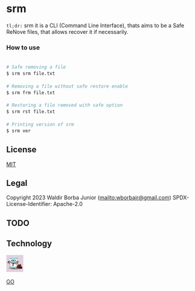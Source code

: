 
# srm

`tl;dr:` srm it is a CLI (Command Line Interface), thats aims to be a Safe ReNove files, that allows recover it if necessarily.

### How to use

```sh

# Safe removing a file
$ srm srm file.txt

# Removing a file without safe restore enable
$ srm frm file.txt

# Restoring a file removed with safe option
$ srm rst file.txt

# Printing version of srm
$ srm ver 
```

## License

[MIT](https://github.com/WaldirBorbaJR/srm/-/blob/main/MIT)

## Legal

Copyright 2023 Waldir Borba Junior (<mailto:wborbajr@gmail.com>)
SPDX-License-Identifier: Apache-2.0

## TODO

## Technology

<img src="assets/srm-logo.png" alt="srm" width="45" height="45"/> 

[GO](https://go.dev/)

